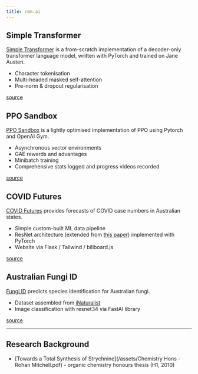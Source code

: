 ```yaml
---
title: rmm.ai
---
```


## Simple Transformer

[Simple Transformer](https://github.com/rohanm/simple-transformer) is a from-scratch implementation of a decoder-only
transformer language model, written with PyTorch and trained on Jane Austen.

- Character tokenisation
- Multi-headed masked self-attention
- Pre-norm & dropout regularisation

[source](https://github.com/RohanM/simple-transformer)

## PPO Sandbox

[PPO Sandbox](https://github.com/RohanM/ppo-sandbox) is a lightly optimised implementation of PPO using Pytorch and OpenAI Gym.

- Asynchronous vector environments
- GAE rewards and advantages
- Minibatch training
- Comprehensive stats logged and progress videos recorded

[source](https://github.com/RohanM/ppo-sandbox)

## COVID Futures
[COVID Futures](https://covid.rmm.ai) provides forecasts of COVID case numbers in Australian states.

- Simple custom-built ML data pipeline
- ResNet architecture (extended from [this paper](https://arxiv.org/abs/2103.12057)) implemented with PyTorch
- Website via Flask / Tailwind / billboard.js

[source](https://github.com/RohanM/covid-futures)

## Australian Fungi ID
[Fungi ID](https://fungi.rmm.ai) predicts species identification for Australian fungi.

- Dataset assembled from [iNaturalist](https://www.inaturalist.org/pages/developers)
- Image classification with resnet34 via FastAI library

[source](https://github.com/RohanM/fungi-id)

---

## Research Background

- [Towards a Total Synthesis of Strychnine](/assets/Chemistry Hons - Rohan Mitchell.pdf) - organic chemistry honours thesis (H1, 2010)
